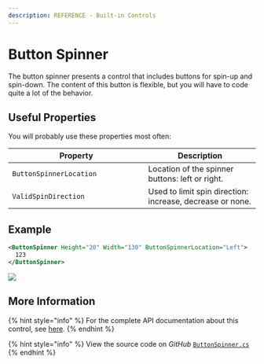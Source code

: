 ```yaml
---
description: REFERENCE - Built-in Controls
---
```


# Button Spinner

The button spinner presents a control that includes buttons for spin-up and spin-down. The content of this button is flexible, but you will have to code quite a lot of the behavior.

## Useful Properties

You will probably use these properties most often:

<table><thead><tr><th width="261">Property</th><th>Description</th></tr></thead><tbody><tr><td><code>ButtonSpinnerLocation</code></td><td>Location of the spinner buttons: left or right.</td></tr><tr><td><code>ValidSpinDirection</code></td><td>Used to limit spin direction: increase, decrease or none. </td></tr></tbody></table>

## Example

```xml
<ButtonSpinner Height="20" Width="130" ButtonSpinnerLocation="Left">
  123
</ButtonSpinner>
```

![](<../../../.gitbook/assets/image (3) (3).png>)

## More Information

{% hint style="info" %}
For the complete API documentation about this control, see [here](http://reference.avaloniaui.net/api/Avalonia.Controls/ButtonSpinner/).
{% endhint %}

{% hint style="info" %}
View the source code on _GitHub_ [`ButtonSpinner.cs`](https://github.com/AvaloniaUI/Avalonia/blob/master/src/Avalonia.Controls/ButtonSpinner.cs)
{% endhint %}
